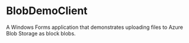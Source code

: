 # BlobDemoClient
A Windows Forms application that demonstrates uploading files to Azure Blob Storage as block blobs.
